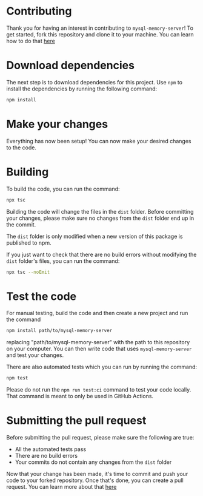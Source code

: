 # Contributing

Thank you for having an interest in contributing to `mysql-memory-server`! To get started, fork this repository and clone it to your machine. You can learn how to do that [here](https://docs.github.com/en/pull-requests/collaborating-with-pull-requests/working-with-forks/fork-a-repo?platform=mac)

# Download dependencies

The next step is to download dependencies for this project. Use `npm` to install the dependencies by running the following command:

```sh
npm install
```

# Make your changes

Everything has now been setup! You can now make your desired changes to the code.

# Building

To build the code, you can run the command:

```sh
npx tsc
```

Building the code will change the files in the `dist` folder. Before committing your changes, please make sure no changes from the `dist` folder end up in the commit.

The `dist` folder is only modified when a new version of this package is published to npm.

If you just want to check that there are no build errors without modifying the `dist` folder's files, you can run the command:

```sh
npx tsc --noEmit
```

# Test the code

For manual testing, build the code and then create a new project and run the command

```sh
npm install path/to/mysql-memory-server
```

replacing "path/to/mysql-memory-server" with the path to this repository on your computer. You can then write code that uses `mysql-memory-server` and test your changes.

There are also automated tests which you can run by running the command:

```sh
npm test
```

Please do not run the `npm run test:ci` command to test your code locally. That command is meant to only be used in GitHub Actions.

# Submitting the pull request

Before submitting the pull request, please make sure the following are true:
- All the automated tests pass
- There are no build errors
- Your commits do not contain any changes from the `dist` folder

Now that your change has been made, it's time to commit and push your code to your forked repository. Once that's done, you can create a pull request. You can learn more about that [here](https://docs.github.com/en/pull-requests/collaborating-with-pull-requests/proposing-changes-to-your-work-with-pull-requests/creating-a-pull-request)